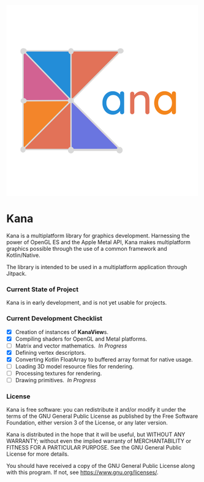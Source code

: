 ![Kana logo](https://www.github.com/JackRichard889/Kana/raw/main/kana.png)

# Kana

Kana is a multiplatform library for graphics development. Harnessing the power of OpenGL ES and the Apple Metal API, Kana makes multiplatform graphics possible through the use of a common framework and Kotlin/Native.

The library is intended to be used in a multiplatform application through Jitpack.

### Current State of Project

Kana is in early development, and is not yet usable for projects.

### Current Development Checklist

- [X] Creation of instances of **KanaView**s.
- [X] Compiling shaders for OpenGL and Metal platforms.
- [ ] Matrix and vector mathematics.&nbsp;&nbsp;*In Progress*
- [X] Defining vertex descriptors.
- [X] Converting Kotlin FloatArray to buffered array format for native usage.
- [ ] Loading 3D model resource files for rendering.
- [ ] Processing textures for rendering.
- [ ] Drawing primitives.&nbsp;&nbsp;*In Progress*

### License

Kana is free software: you can redistribute it and/or modify it under the terms of the GNU General Public License as published by the Free Software Foundation, either version 3 of the License, or any later version.

Kana is distributed in the hope that it will be useful, but WITHOUT ANY WARRANTY; without even the implied warranty of MERCHANTABILITY or FITNESS FOR A PARTICULAR PURPOSE. See the GNU General Public License for more details.

You should have received a copy of the GNU General Public License along with this program. If not, see <https://www.gnu.org/licenses/>.
